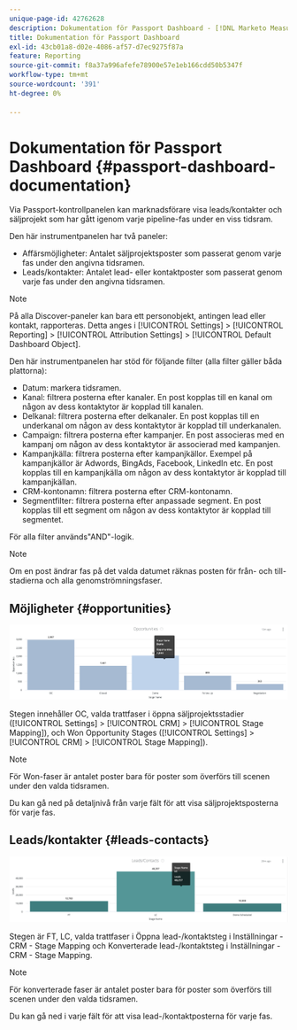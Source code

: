 ```yaml
---
unique-page-id: 42762628
description: Dokumentation för Passport Dashboard - [!DNL Marketo Measure] - Produktdokumentation
title: Dokumentation för Passport Dashboard
exl-id: 43cb01a8-d02e-4086-af57-d7ec9275f87a
feature: Reporting
source-git-commit: f8a37a996afefe78900e57e1eb166cdd50b5347f
workflow-type: tm+mt
source-wordcount: '391'
ht-degree: 0%

---
```


# Dokumentation för Passport Dashboard {#passport-dashboard-documentation}

Via Passport-kontrollpanelen kan marknadsförare visa leads/kontakter och säljprojekt som har gått igenom varje pipeline-fas under en viss tidsram.

Den här instrumentpanelen har två paneler:

* Affärsmöjligheter: Antalet säljprojektsposter som passerat genom varje fas under den angivna tidsramen.
* Leads/kontakter: Antalet lead- eller kontaktposter som passerat genom varje fas under den angivna tidsramen.

>[!NOTE]
>
>På alla Discover-paneler kan bara ett personobjekt, antingen lead eller kontakt, rapporteras. Detta anges i [!UICONTROL Settings] > [!UICONTROL Reporting] > [!UICONTROL Attribution Settings] > [!UICONTROL Default Dashboard Object].

Den här instrumentpanelen har stöd för följande filter (alla filter gäller båda plattorna):

* Datum: markera tidsramen.
* Kanal: filtrera posterna efter kanaler. En post kopplas till en kanal om någon av dess kontaktytor är kopplad till kanalen.
* Delkanal: filtrera posterna efter delkanaler. En post kopplas till en underkanal om någon av dess kontaktytor är kopplad till underkanalen.
* Campaign: filtrera posterna efter kampanjer. En post associeras med en kampanj om någon av dess kontaktytor är associerad med kampanjen.
* Kampanjkälla: filtrera posterna efter kampanjkällor. Exempel på kampanjkällor är Adwords, BingAds, Facebook, LinkedIn etc. En post kopplas till en kampanjkälla om någon av dess kontaktytor är kopplad till kampanjkällan.
* CRM-kontonamn: filtrera posterna efter CRM-kontonamn.
* Segmentfilter: filtrera posterna efter anpassade segment. En post kopplas till ett segment om någon av dess kontaktytor är kopplad till segmentet.

För alla filter används&quot;AND&quot;-logik.

>[!NOTE]
>
>Om en post ändrar fas på det valda datumet räknas posten för från- och till-stadierna och alla genomströmningsfaser.

## Möjligheter {#opportunities}

![](assets/one-1.png)

Stegen innehåller OC, valda trattfaser i öppna säljprojektsstadier ([!UICONTROL Settings] > [!UICONTROL CRM] > [!UICONTROL Stage Mapping]), och Won Opportunity Stages ([!UICONTROL Settings] > [!UICONTROL CRM] > [!UICONTROL Stage Mapping]).

>[!NOTE]
>
>För Won-faser är antalet poster bara för poster som överförs till scenen under den valda tidsramen.

Du kan gå ned på detaljnivå från varje fält för att visa säljprojektsposterna för varje fas.

## Leads/kontakter {#leads-contacts}

![](assets/two-1.png)

Stegen är FT, LC, valda trattfaser i Öppna lead-/kontaktsteg i Inställningar - CRM - Stage Mapping och Konverterade lead-/kontaktsteg i Inställningar - CRM - Stage Mapping.

>[!NOTE]
>
>För konverterade faser är antalet poster bara för poster som överförs till scenen under den valda tidsramen.

Du kan gå ned i varje fält för att visa lead-/kontaktposterna för varje fas.
